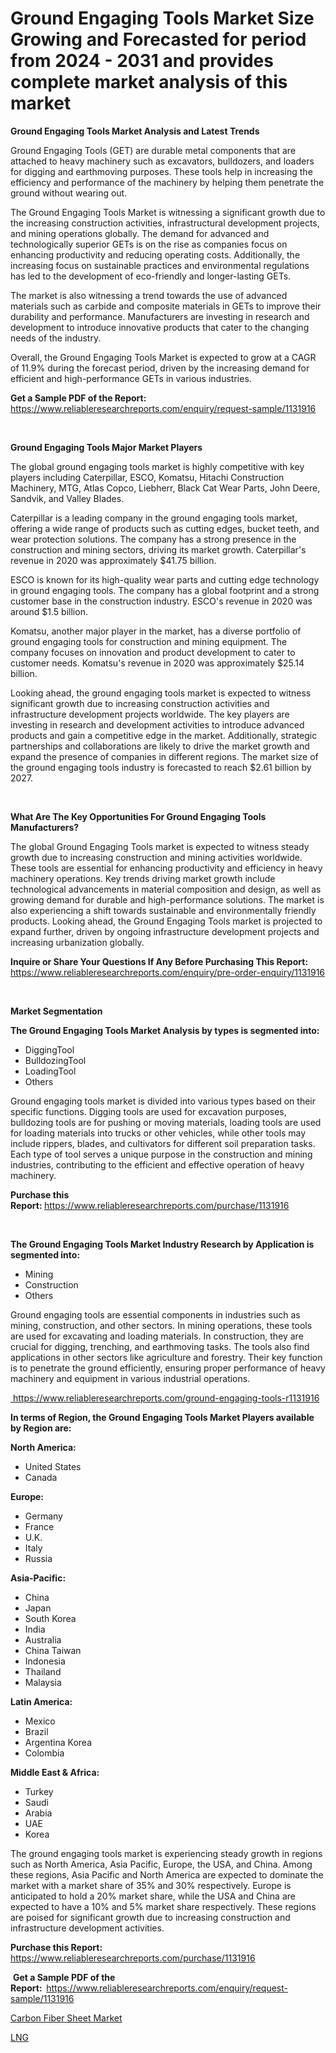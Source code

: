 <p><h1>Ground Engaging Tools Market Size Growing and Forecasted for period from 2024 - 2031 and provides complete market analysis of this market</h1></p><p><strong>Ground Engaging Tools Market Analysis and Latest Trends</strong></p>
<p><p>Ground Engaging Tools (GET) are durable metal components that are attached to heavy machinery such as excavators, bulldozers, and loaders for digging and earthmoving purposes. These tools help in increasing the efficiency and performance of the machinery by helping them penetrate the ground without wearing out.</p><p>The Ground Engaging Tools Market is witnessing a significant growth due to the increasing construction activities, infrastructural development projects, and mining operations globally. The demand for advanced and technologically superior GETs is on the rise as companies focus on enhancing productivity and reducing operating costs. Additionally, the increasing focus on sustainable practices and environmental regulations has led to the development of eco-friendly and longer-lasting GETs.</p><p>The market is also witnessing a trend towards the use of advanced materials such as carbide and composite materials in GETs to improve their durability and performance. Manufacturers are investing in research and development to introduce innovative products that cater to the changing needs of the industry.</p><p>Overall, the Ground Engaging Tools Market is expected to grow at a CAGR of 11.9% during the forecast period, driven by the increasing demand for efficient and high-performance GETs in various industries.</p></p>
<p><strong>Get a Sample PDF of the Report:&nbsp;</strong> <a href="https://www.reliableresearchreports.com/enquiry/request-sample/1131916">https://www.reliableresearchreports.com/enquiry/request-sample/1131916</a></p>
<p>&nbsp;</p>
<p><strong>Ground Engaging Tools Major Market Players</strong></p>
<p><p>The global ground engaging tools market is highly competitive with key players including Caterpillar, ESCO, Komatsu, Hitachi Construction Machinery, MTG, Atlas Copco, Liebherr, Black Cat Wear Parts, John Deere, Sandvik, and Valley Blades. </p><p>Caterpillar is a leading company in the ground engaging tools market, offering a wide range of products such as cutting edges, bucket teeth, and wear protection solutions. The company has a strong presence in the construction and mining sectors, driving its market growth. Caterpillar's revenue in 2020 was approximately $41.75 billion.</p><p>ESCO is known for its high-quality wear parts and cutting edge technology in ground engaging tools. The company has a global footprint and a strong customer base in the construction industry. ESCO's revenue in 2020 was around $1.5 billion.</p><p>Komatsu, another major player in the market, has a diverse portfolio of ground engaging tools for construction and mining equipment. The company focuses on innovation and product development to cater to customer needs. Komatsu's revenue in 2020 was approximately $25.14 billion.</p><p>Looking ahead, the ground engaging tools market is expected to witness significant growth due to increasing construction activities and infrastructure development projects worldwide. The key players are investing in research and development activities to introduce advanced products and gain a competitive edge in the market. Additionally, strategic partnerships and collaborations are likely to drive the market growth and expand the presence of companies in different regions. The market size of the ground engaging tools industry is forecasted to reach $2.61 billion by 2027.</p></p>
<p>&nbsp;</p>
<p><strong>What Are The Key Opportunities For Ground Engaging Tools Manufacturers?</strong></p>
<p><p>The global Ground Engaging Tools market is expected to witness steady growth due to increasing construction and mining activities worldwide. These tools are essential for enhancing productivity and efficiency in heavy machinery operations. Key trends driving market growth include technological advancements in material composition and design, as well as growing demand for durable and high-performance solutions. The market is also experiencing a shift towards sustainable and environmentally friendly products. Looking ahead, the Ground Engaging Tools market is projected to expand further, driven by ongoing infrastructure development projects and increasing urbanization globally.</p></p>
<p><strong>Inquire or Share Your Questions If Any Before Purchasing This Report:</strong> <a href="https://www.reliableresearchreports.com/enquiry/pre-order-enquiry/1131916">https://www.reliableresearchreports.com/enquiry/pre-order-enquiry/1131916</a></p>
<p>&nbsp;</p>
<p><strong>Market Segmentation</strong></p>
<p><strong>The Ground Engaging Tools Market Analysis by types is segmented into:</strong></p>
<p><ul><li>DiggingTool</li><li>BulldozingTool</li><li>LoadingTool</li><li>Others</li></ul></p>
<p><p>Ground engaging tools market is divided into various types based on their specific functions. Digging tools are used for excavation purposes, bulldozing tools are for pushing or moving materials, loading tools are used for loading materials into trucks or other vehicles, while other tools may include rippers, blades, and cultivators for different soil preparation tasks. Each type of tool serves a unique purpose in the construction and mining industries, contributing to the efficient and effective operation of heavy machinery.</p></p>
<p><strong>Purchase this Report:&nbsp;</strong><a href="https://www.reliableresearchreports.com/purchase/1131916">https://www.reliableresearchreports.com/purchase/1131916</a></p>
<p>&nbsp;</p>
<p><strong>The Ground Engaging Tools Market Industry Research by Application is segmented into:</strong></p>
<p><ul><li>Mining</li><li>Construction</li><li>Others</li></ul></p>
<p><p>Ground engaging tools are essential components in industries such as mining, construction, and other sectors. In mining operations, these tools are used for excavating and loading materials. In construction, they are crucial for digging, trenching, and earthmoving tasks. The tools also find applications in other sectors like agriculture and forestry. Their key function is to penetrate the ground efficiently, ensuring proper performance of heavy machinery and equipment in various industrial operations.</p></p>
<p><a href="https://www.reliableresearchreports.com/ground-engaging-tools-r1131916">&nbsp;https://www.reliableresearchreports.com/ground-engaging-tools-r1131916</a></p>
<p><strong>In terms of Region, the Ground Engaging Tools Market Players available by Region are:</strong></p>
<p>
    <p> <strong> North America: </strong>
        <ul>
            <li>United States</li>
            <li>Canada</li>
        </ul>
        </p> 
    <p> <strong> Europe: </strong>
        <ul>
            <li>Germany</li>
            <li>France</li>
            <li>U.K.</li>
            <li>Italy</li>
            <li>Russia</li>
        </ul>
        </p> 
    <p> <strong> Asia-Pacific: </strong>
        <ul>
            <li>China</li>
            <li>Japan</li>
            <li>South Korea</li>
            <li>India</li>
            <li>Australia</li>
            <li>China Taiwan</li>
            <li>Indonesia</li>
            <li>Thailand</li>
            <li>Malaysia</li>
        </ul>
        </p> 
    <p> <strong> Latin America: </strong>
        <ul>
            <li>Mexico</li>
            <li>Brazil</li>
            <li>Argentina Korea</li>
            <li>Colombia</li>
        </ul>
        </p> 
    <p> <strong> Middle East & Africa: </strong>
        <ul>
            <li>Turkey</li>
            <li>Saudi</li>
            <li>Arabia</li>
            <li>UAE</li>
            <li>Korea</li>
        </ul>
    </p>
    </p>
<p><p>The ground engaging tools market is experiencing steady growth in regions such as North America, Asia Pacific, Europe, the USA, and China. Among these regions, Asia Pacific and North America are expected to dominate the market with a market share of 35% and 30% respectively. Europe is anticipated to hold a 20% market share, while the USA and China are expected to have a 10% and 5% market share respectively. These regions are poised for significant growth due to increasing construction and infrastructure development activities.</p></p>
<p><strong>Purchase this Report: </strong><a href="https://www.reliableresearchreports.com/purchase/1131916">https://www.reliableresearchreports.com/purchase/1131916</a></p>
<p>&nbsp;<strong>Get a Sample PDF of the Report:&nbsp;&nbsp;</strong><a href="https://www.reliableresearchreports.com/enquiry/request-sample/1131916">https://www.reliableresearchreports.com/enquiry/request-sample/1131916</a></p>
<p><strong></strong></p>
<p><p><a href="https://fearless-okapi-6c8.notion.site/Insights-into-Carbon-Fiber-Sheet-Market-Size-Analysing-Market-Share-Trends-and-Growth-from-2024-t-f46b6a4459654d0daf5311aca71716ab">Carbon Fiber Sheet Market</a></p><p><a href="https://medium.com/@carlosrtzkzhj/2024%EB%85%84%EB%B6%80%ED%84%B0-2031%EB%85%84%EA%B9%8C%EC%A7%80-lng-%EC%8B%9C%EC%9E%A5-%EC%A0%90%EC%9C%A0%EC%9C%A8-%EB%B3%80%ED%99%94%EC%99%80-%EC%8B%9C%EC%9E%A5-%EC%84%B1%EC%9E%A5-%EC%B6%94%EC%9D%B4-1e916e59c931">LNG</a></p></p>